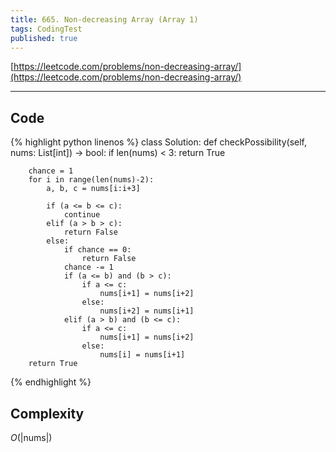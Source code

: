 ```yaml
---
title: 665. Non-decreasing Array (Array 1)
tags: CodingTest
published: true
---
```


[https://leetcode.com/problems/non-decreasing-array/](https://leetcode.com/problems/non-decreasing-array/)

<!--more-->
---

## Code
{% highlight python linenos %}
class Solution:
    def checkPossibility(self, nums: List[int]) -> bool:
        if len(nums) < 3:
            return True

        chance = 1
        for i in range(len(nums)-2):
            a, b, c = nums[i:i+3]

            if (a <= b <= c):
                continue
            elif (a > b > c):
                return False
            else:
                if chance == 0:
                    return False
                chance -= 1
                if (a <= b) and (b > c):
                    if a <= c:
                        nums[i+1] = nums[i+2]
                    else:
                        nums[i+2] = nums[i+1]
                elif (a > b) and (b <= c):
                    if a <= c:
                        nums[i+1] = nums[i+2]
                    else:
                        nums[i] = nums[i+1]
        return True
{% endhighlight %}


## Complexity
$O(|\text{nums}|)$
